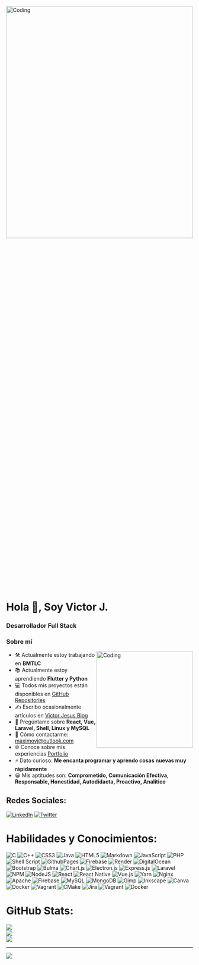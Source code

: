 <img src="https://th.bing.com/th/id/R.cb0d139e178018df8b3e778369395ac7?rik=qqu0kizpNPOswQ&pid=ImgRaw" alt="Coding" width="100%" height="40%">

# Hola 👋, Soy Victor J.
### Desarrollador Full Stack

### Sobre mí

<img align="right" alt="Coding" width="260" height="260" src="https://www.meme-arsenal.com/memes/4dc5c2c0a73fb9ec553c3f93703a02ad.jpg">

- 🛠️ Actualmente estoy trabajando en **BMTLC**
- 📚 Actualmente estoy aprendiendo **Flutter y Python**
- 💻  Todos mis proyectos están disponibles en [GitHub Repositories](https://github.com/ProgrammerAuditore?tab=repositories)
- ✍️ Escribo ocasionalmente artículos en [Victor Jesus Blog](https://victor-jesus-blog.blogspot.com)
- 💬 Pregúntame sobre **React, Vue, Laravel, Shell, Linux y MySQL**
- 📧 Cómo contactarme: maximovj@outlook.com
- 🌐 Conoce sobre mis experiencias [Portfolio](https://maximovj.github.io/portafolio-web)
- ⚡ Dato curioso: **Me encanta programar y aprendo cosas nuevas muy rápidamente**
- 😀 Mis aptitudes son: **Comprometido, Comunicación Efectiva, Responsable, Honestidad, Autodidacta, Proactivo, Analítico**

## Redes Sociales:
[![LinkedIn](https://img.shields.io/badge/LinkedIn-%230077B5.svg?logo=linkedin&logoColor=white)](https://linkedin.com/in/maximovj) 
[![Twitter](https://img.shields.io/badge/Twitter-%231DA1F2.svg?logo=Twitter&logoColor=white)](https://twitter.com/maximo_vj) 

# Habilidades y Conocimientos:
![C](https://img.shields.io/badge/c-%2300599C.svg?style=flat&logo=c&logoColor=white) ![C++](https://img.shields.io/badge/c++-%2300599C.svg?style=flat&logo=c%2B%2B&logoColor=white) ![CSS3](https://img.shields.io/badge/css3-%231572B6.svg?style=flat&logo=css3&logoColor=white) ![Java](https://img.shields.io/badge/java-%23ED8B00.svg?style=flat&logo=openjdk&logoColor=white) ![HTML5](https://img.shields.io/badge/html5-%23E34F26.svg?style=flat&logo=html5&logoColor=white) ![Markdown](https://img.shields.io/badge/markdown-%23000000.svg?style=flat&logo=markdown&logoColor=white) ![JavaScript](https://img.shields.io/badge/javascript-%23323330.svg?style=flat&logo=javascript&logoColor=%23F7DF1E) ![PHP](https://img.shields.io/badge/php-%23777BB4.svg?style=flat&logo=php&logoColor=white) ![Shell Script](https://img.shields.io/badge/shell_script-%23121011.svg?style=flat&logo=gnu-bash&logoColor=white) ![GithubPages](https://img.shields.io/badge/github%20pages-121013?style=flat&logo=github&logoColor=white) ![Firebase](https://img.shields.io/badge/firebase-%23039BE5.svg?style=flat&logo=firebase) ![Render](https://img.shields.io/badge/Render-%46E3B7.svg?style=flat&logo=render&logoColor=white) ![DigitalOcean](https://img.shields.io/badge/DigitalOcean-%230167ff.svg?style=flat&logo=digitalOcean&logoColor=white) ![Bootstrap](https://img.shields.io/badge/bootstrap-%238511FA.svg?style=flat&logo=bootstrap&logoColor=white) ![Bulma](https://img.shields.io/badge/bulma-00D0B1?style=flat&logo=bulma&logoColor=white) ![Chart.js](https://img.shields.io/badge/chart.js-F5788D.svg?style=flat&logo=chart.js&logoColor=white) ![Electron.js](https://img.shields.io/badge/Electron-191970?style=flat&logo=Electron&logoColor=white) ![Express.js](https://img.shields.io/badge/express.js-%23404d59.svg?style=flat&logo=express&logoColor=%2361DAFB) ![Laravel](https://img.shields.io/badge/laravel-%23FF2D20.svg?style=flat&logo=laravel&logoColor=white) ![NPM](https://img.shields.io/badge/NPM-%23CB3837.svg?style=flat&logo=npm&logoColor=white) ![NodeJS](https://img.shields.io/badge/node.js-6DA55F?style=flat&logo=node.js&logoColor=white) ![React](https://img.shields.io/badge/react-%2320232a.svg?style=flat&logo=react&logoColor=%2361DAFB) ![React Native](https://img.shields.io/badge/react_native-%2320232a.svg?style=flat&logo=react&logoColor=%2361DAFB) ![Vue.js](https://img.shields.io/badge/vue.js-%2335495e.svg?style=flat&logo=vuedotjs&logoColor=%234FC08D) ![Yarn](https://img.shields.io/badge/yarn-%232C8EBB.svg?style=flat&logo=yarn&logoColor=white) ![Nginx](https://img.shields.io/badge/nginx-%23009639.svg?style=flat&logo=nginx&logoColor=white) ![Apache](https://img.shields.io/badge/apache-%23D42029.svg?style=flat&logo=apache&logoColor=white) ![Firebase](https://img.shields.io/badge/Firebase-039BE5?style=flat&logo=Firebase&logoColor=white) ![MySQL](https://img.shields.io/badge/mysql-%2300000f.svg?style=flat&logo=mysql&logoColor=white) ![MongoDB](https://img.shields.io/badge/MongoDB-%234ea94b.svg?style=flat&logo=mongodb&logoColor=white) ![Gimp](https://img.shields.io/badge/Gimp-657D8B?style=flat&logo=gimp&logoColor=FFFFFF) ![Inkscape](https://img.shields.io/badge/Inkscape-e0e0e0?style=flat&logo=inkscape&logoColor=080A13) ![Canva](https://img.shields.io/badge/Canva-%2300C4CC.svg?style=flat&logo=Canva&logoColor=white) ![Docker](https://img.shields.io/badge/docker-%230db7ed.svg?style=flat&logo=docker&logoColor=white) ![Vagrant](https://img.shields.io/badge/vagrant-%231563FF.svg?style=flat&logo=vagrant&logoColor=white) ![CMake](https://img.shields.io/badge/CMake-%23008FBA.svg?style=flat&logo=cmake&logoColor=white) ![Jira](https://img.shields.io/badge/jira-%230A0FFF.svg?style=flat&logo=jira&logoColor=white) ![Vagrant](https://img.shields.io/badge/vagrant-%231563FF.svg?style=flat&logo=vagrant&logoColor=white) ![Docker](https://img.shields.io/badge/docker-%230db7ed.svg?style=flat&logo=docker&logoColor=white)

# GitHub Stats:
![](https://github-readme-stats.vercel.app/api?username=maximovj&theme=city_light&hide_border=true&include_all_commits=false&count_private=false)<br/>
![](https://github-readme-streak-stats.herokuapp.com/?user=maximovj&theme=city_light&hide_border=true)<br/>
![](https://github-readme-stats.vercel.app/api/top-langs/?username=maximovj&theme=city_light&hide_border=true&include_all_commits=false&count_private=false&layout=compact)

---

[![](https://visitcount.itsvg.in/api?id=maximovj&icon=0&color=12)](https://visitcount.itsvg.in)
<!-- Proudly created with GPRM ( https://gprm.itsvg.in ) -->
